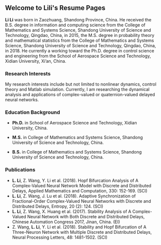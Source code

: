 ## Welcome to Lili's Resume Pages

**Li Li** was born in Zaozhuang, Shandong Province, China. He received the B.S. degree in information and computing science from the College of Mathematics and Systems Science, Shandong University of Science and Technology, Qingdao, China, in 2015, the M.S. degree in probability theory and mathematical statistics from the College of Mathematics and Systems Science, Shandong University of Science and Technology, Qingdao, China, in 2018. He currently a working toward the Ph.D. degree in control science and engineering from the School of Aerospace Science and Technology, Xidian University, Xi’an, China.

### Research Interests

My research interests include but not limited to nonlinear dynamics, control theory and Matlab simulation. Currently, I am researching the dynamical analysis and applications of complex-valued or quaternion-valued delayed neural networks.


### Education Background

- **Ph.D.** in School of Aerospace Science and Technology, Xidian University, China. 

- **M.S.** in College of Mathematics and Systems Science, Shandong University of Science and Technology, China.

- **B.S.** in College of Mathematics and Systems Science, Shandong University of Science and Technology, China.


### Publications
- **L. Li**, Z. Wang, Y. Li et al. (2018). Hopf Bifurcation Analysis of A Complex-Valued Neural Network Model with Discrete and Distributed Delays, Applied Mathematics and Computation, 330: 152-169. (SCI)
- **L. Li**, Z. Wang, J. Lu et al. (2018). Adaptive Synchronization of Fractional-Order Complex-Valued Neural Networks with Discrete and Distributed Delays, Entropy, 20 (2): 124. (SCI)
- **L. Li**, Z. Wang, X. Huang et al. (2017). Stability Analysis of A Complex-Valued Neural Network with Both Discrete and Distributed Delays, Chinese Automation Congress 2017, Jinan, China. (EI)
- Z. Wang, **L. Li**, Y. Li et al. (2018). Stability and Hopf Bifurcation of A Three-Neuron Network with Multiple Discrete and Distributed Delays, Neural Processing Letters, 48: 1481-1502. (SCI)


